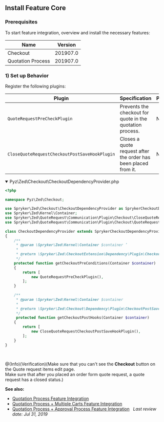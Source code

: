 ## Install Feature Core
### Prerequisites
To start feature integration, overview and install the necessary features:

| Name | Version |
| --- | --- |
| Checkout | 201907.0 |
| Quotation Process | 201907.0 |

### 1) Set up Behavior
Register the following plugins:

| Plugin | Specification | Prerequisites | Namespace |
| --- | --- | --- | --- |
| `QuoteRequestPreCheckPlugin` | Prevents the checkout for quote in the quotation process. | None | `Spryker\Zed\QuoteRequest\Communication\Plugin\Checkout` |
| `CloseQuoteRequestCheckoutPostSaveHookPlugin` | Closes a quote request after the order has been placed from it. | None | `Spryker\Zed\QuoteRequest\Communication\Plugin\Checkout` |

<details open>
<summary>Pyz\Zed\Checkout\CheckoutDependencyProvider.php</summary>
    
```php
<?php
 
namespace Pyz\Zed\Checkout;
 
use Spryker\Zed\Checkout\CheckoutDependencyProvider as SprykerCheckoutDependencyProvider;
use Spryker\Zed\Kernel\Container;
use Spryker\Zed\QuoteRequest\Communication\Plugin\Checkout\CloseQuoteRequestCheckoutPostSaveHookPlugin;
use Spryker\Zed\QuoteRequest\Communication\Plugin\Checkout\QuoteRequestPreCheckPlugin;
 
class CheckoutDependencyProvider extends SprykerCheckoutDependencyProvider
{
	/**
	 * @param \Spryker\Zed\Kernel\Container $container ’
	 *
	 * @return \Spryker\Zed\CheckoutExtension\Dependency\Plugin\CheckoutPreConditionPluginInterface[]
	 */
	protected function getCheckoutPreConditions(Container $container)
	{
		return [
			new QuoteRequestPreCheckPlugin(),
		];
	}
 
	/**
	 * @param \Spryker\Zed\Kernel\Container $container
	 *
	 * @return \Spryker\Zed\Checkout\Dependency\Plugin\CheckoutPostSaveHookInterface[]
	 */
	 protected function getCheckoutPostHooks(Container $container)
	{
		return [
			new CloseQuoteRequestCheckoutPostSaveHookPlugin(),
		];
	}
}
```

</br>
</details>

@(Info)(Verification)(Make sure that you can't see the **Checkout** button on the Quote request items edit page.</br>Make sure that after you placed an order form quote request, a quote request has a closed status.)

**See also:**

* [Quotation Process Feature Integration](https://documentation.spryker.com/v3/docs/quotation-process-feature-integration-201907)
* [Quotation Process + Multiple Carts Feature Integration](https://documentation.spryker.com/v3/docs/quotation-process-multiple-carts-feature-integration-201907)
* [Quotation Process + Approval Process Feature Integration](https://documentation.spryker.com/v3/docs/quotation-process-approval-process-feature-integration-201907)
 
*Last review date: Jul 31, 2019*

<!--by Karoly Gerner, Oksana Karasyova-->